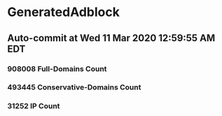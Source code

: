 # GeneratedAdblock
## Auto-commit at Wed 11 Mar 2020 12:59:55 AM EDT
### 908008 Full-Domains Count
### 493445 Conservative-Domains Count
### 31252 IP Count

